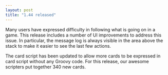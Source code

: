 ```yaml
---
layout: post
title: "1.44 released"
---
```



Many users have expressed difficulty in following what is going on in a game.
This release includes a number of UI improvements to address this issue. In
particular, the message log is always visible in the area above the stack to
make it easier to see the last few actions.

The card script has been updated to allow more cards to be expressed in card
script without any Groovy code. For this release, our awesome scripters put
together 340 new cards.

